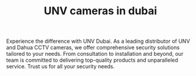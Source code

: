 ---
id: 9
title:  "UNV cameras in dubai"
body:   "Experience the difference with UNV Dubai. As a leading distributor of UNV and Dahua CCTV cameras, we offer comprehensive security solutions tailored to your needs. From consultation to installation and beyond, our team is committed to delivering top-quality products and unparalleled service. Trust us for all your security needs."
icon: "../icons/unvicon.svg"
---